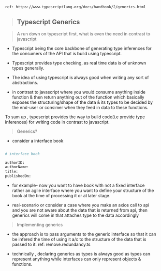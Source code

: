 ```bash
ref: https://www.typescriptlang.org/docs/handbook/2/generics.html
```

> ## Typescript Generics

> A run down on typescript first, what is even the need in contrast to javascript

- Typescript being the core backbone of generating type inferences for the consumers of the API that is build using typescript.

- Typescript provides type checking, as real time data is of unknown types generally.

- The idea of using typescript is always good when writing any sort of abstractions.

- in contrast to javascript where you would consume anything inside function & then return anything out of the function which basically exposes the structuring/shape of the data & its types to be decided by the end-user or consimer when they feed in data to these functions.

To sum up , typescript provides the way to build code(i.e provide type inferences) for writing code in contrast to javascript.

> Generics?

- consider a interface book

```bash

# interface book

authorID:
authorName:
title:
publishedOn:

```

- for example- now you want to have book with not a fixed interface rather an agile interface where you want to define your structure of the book at the time of processing it or at later stage.

- real-scenario or consider a case where you make an axios call to api and you are not aware about the data that is returned from api, then generics will come in that attaches type to the data accordingly

> Implementing generics

- the approach is to pass arguments to the generic interface so that it can be infered the time of using it a/c to the structure of the data that is passed to it. ref: remove.redundancy.ts

- technically , declaring generics as types is always good as types can represent anything while interfaces can only represent objects & functions.
